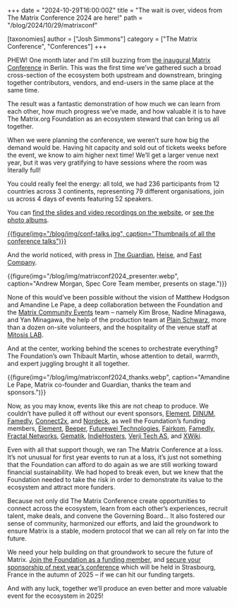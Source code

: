 +++
date = "2024-10-29T16:00:00Z"
title = "The wait is over, videos from The Matrix Conference 2024 are here!"
path = "/blog/2024/10/29/matrixconf"

[taxonomies]
author = ["Josh Simmons"]
category = ["The Matrix Conference", "Conferences"]
+++

PHEW! One month later and I’m still buzzing from [the inaugural Matrix Conference](https://2024.matrix.org/) in Berlin. This was the first time we’ve gathered such a broad cross-section of the ecosystem both upstream and downstream, bringing together contributors, vendors, and end-users in the same place at the same time.

The result was a fantastic demonstration of how much we can learn from each other, how much progress we’ve made, and how valuable it is to have The Matrix.org Foundation as an ecosystem steward that can bring us all together.

When we were planning the conference, we weren’t sure how big the demand would be. Having hit capacity and sold out of tickets weeks before the event, we know to aim higher next time! We’ll get a larger venue next year, but it was very gratifying to have sessions where the room was literally full!

You could really feel the energy: all told, we had 236 participants from 12 countries across 3 continents, representing 79 different organisations, join us across 4 days of events featuring 52 speakers.

You can [find the slides and video recordings on the website](https://2024.matrix.org/watch/), or [see the photo albums](https://cryptpad.fr/drive/#/2/drive/view/SbyjABJvteHpv22WJNxtNUBMRou8j-PnGhwLMI5-b1Y/).


<a href="https://2024.matrix.org/watch/">{{figure(img="/blog/img/conf-talks.jpg", caption="Thumbnails of all the conference talks")}}</a>


And the world noticed, with press in [The Guardian](https://www.theguardian.com/technology/2024/sep/24/meet-the-scrappy-tech-company-taking-on-slack), [Heise](https://www.heise.de/en/news/Matrix-conference-On-current-developments-the-state-of-open-source-and-more-9951334.html), and [Fast Company](https://www.fastcompany.com/91194828/nato-is-testing-out-this-decentralized-messenger-for-communications-between-member-nations).

<!-- more -->

{{figure(img="/blog/img/matrixconf2024_presenter.webp", caption="Andrew Morgan, Spec Core Team member, presents on stage.")}}

None of this would’ve been possible without the vision of Matthew Hodgson and Amandine Le Pape, a deep collaboration between the Foundation and the [Matrix Community Events](https://matrix.to/#/#community-events:matrix.org) team – namely Kim Brose, Nadine Minagawa, and Yan Minagawa, the help of the production team at [Plain Schwarz](https://plainschwarz.com/), more than a dozen on-site volunteers, and the hospitality of the venue staff at [Mitosis LAB](https://mitosis.co/).

And at the center, working behind the scenes to orchestrate everything? The Foundation’s own Thibault Martin, whose attention to detail, warmth, and expert juggling brought it all together.

{{figure(img="/blog/img/matrixconf2024_thanks.webp", caption="Amandine Le Pape, Matrix co-founder and Guardian, thanks the team and sponsors.")}}

Now, as you may know, events like this are not cheap to produce. We couldn’t have pulled it off without our event sponsors, [Element](https://element.io/), [DINUM](https://beta.gouv.fr/startups/tchap.html), [Famedly](https://www.famedly.com/), [Connect2x](https://connect2x.de/), and [Nordeck](https://nordeck.net/), as well the Foundation’s funding members, [Element](https://element.io/), [Beeper](https://beeper.com/), [Futurewei Technologies](https://futurewei.com/), [Fairkom](https://fairkom.de/), [Famedly](https://famedly.com/), [Fractal Networks](https://www.fractalnetworks.co/), [Gematik](https://gematik.de/), [IndieHosters](https://indiehosters.net/), [Verji Tech AS](https://verji.no/), and [XWiki](https://xwiki.com/).

Even with all that support though, we ran The Matrix Conference at a loss. It’s not unusual for first year events to run at a loss, it’s just not something that the Foundation can afford to do again as we are still working toward financial sustainability. We had hoped to break even, but we knew that the Foundation needed to take the risk in order to demonstrate its value to the ecosystem and attract more funders.

Because not only did The Matrix Conference create opportunities to connect across the ecosystem, learn from each other’s experiences, recruit talent, make deals, and convene the Governing Board… It also fostered our sense of community, harmonized our efforts, and laid the groundwork to ensure Matrix is a stable, modern protocol that we can all rely on far into the future.

We need your help building on that groundwork to secure the future of Matrix. [Join the Foundation as a funding member](https://matrix.org/support/), and [secure your sponsorship of next year’s conference](https://2024.matrix.org/sponsor/) which will be held in Strasbourg, France in the autumn of 2025 – if we can hit our funding targets.

And with any luck, together we’ll produce an even better and more valuable event for the ecosystem in 2025!
